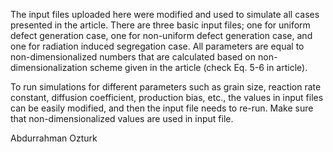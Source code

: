 
The input files uploaded here were modified and used to simulate all cases presented in the article. There are three basic input files; one for uniform defect generation case, one for non-uniform defect generation case, and one for radiation induced segregation case. All parameters are equal to non-dimensionalized numbers that are calculated based on non-dimensionalization scheme given in the article (check Eq. 5-6 in article). 

To run simulations for different parameters such as grain size, reaction rate constant, diffusion coefficient, production bias, etc., the values in input files can be easily modified, and then the input file needs to re-run. Make sure that non-dimensionalized values are used in input file.

Abdurrahman Ozturk
